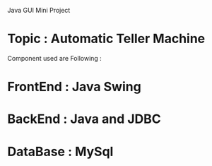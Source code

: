 Java GUI Mini Project
# Topic : Automatic Teller Machine



Component used are Following : 
# FrontEnd : Java Swing 
# BackEnd : Java and JDBC 
# DataBase : MySql 

